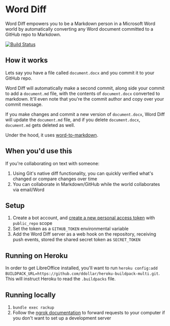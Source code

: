 # Word Diff

Word Diff empowers you to be a Markdown person in a Microsoft Word world by automatically converting any Word document committed to a GitHub repo to Markdown.

[![Build Status](https://travis-ci.org/benbalter/word_diff.svg?branch=master)](https://travis-ci.org/benbalter/word_diff)

## How it works

Lets say you have a file called `document.docx` and you commit it to your GitHub repo.

Word Diff will automatically make a second commit, along side your commit to add a `document.md` file, with the contents of `document.docx` converted to markdown. It'll even note that you're the commit author and copy over your commit message.

If you make changes and commit a new version of `document.docx`, Word Diff will update the `document.md` file, and if you delete `document.docx`, `document.md` gets deleted as well.

Under the hood, it uses [word-to-markdown](https://github.com/benbalter/word-to-markdown).

## When you'd use this

If you're collaborating on text with someone:

1. Using Git's native diff functionality, you can quickly verified what's changed or compare changes over time
2. You can collaborate in Markdown/GitHub while the world collaborates via email/Word

## Setup

1. Create a bot account, and [create a new personal access token](https://github.com/settings/tokens/new) with `public_repo` scope
2. Set the token as a `GITHUB_TOKEN` environmental variable
3. Add the Word Diff server as a web hook on the repository, receiving push events, stored the shared secret token as `SECRET_TOKEN`

## Running on Heroku

In order to get LibreOffice installed, you'll want to run `heroku config:add BUILDPACK_URL=https://github.com/ddollar/heroku-buildpack-multi.git`. This will instruct Heroku to read the `.buildpacks` file.

## Running locally

1. `bundle exec rackup`
2. Follow the [ngrok documentation](https://developer.github.com/webhooks/configuring/#using-ngrok) to forward requests to your computer if you don't want to set up a development server
